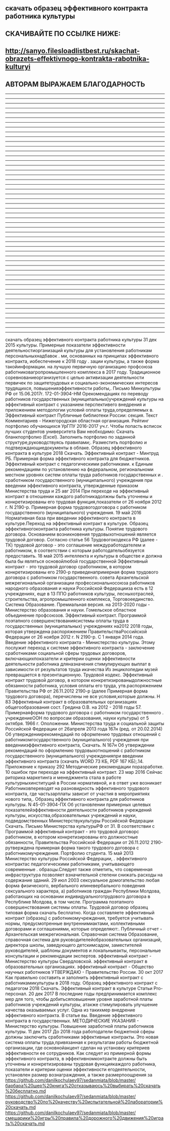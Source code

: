 скачать образец эффективного контракта работника культуры
--------------------------------------------------
СКАЧИВАЙТЕ ПО ССЫЛКЕ НИЖЕ:
--------------------------------------------------
http://sanyo.filesloadlistbest.ru/skachat-obrazets-effektivnogo-kontrakta-rabotnika-kulturyi
--------------------------------------------------
АВТОРАМ ВЫРАЖАЕМ БЛАГОДАРНОСТЬ
--------------------------------------------------
--------------------------------------------------
--------------------------------------------------
--------------------------------------------------
--------------------------------------------------
--------------------------------------------------
--------------------------------------------------
--------------------------------------------------
--------------------------------------------------
--------------------------------------------------
--------------------------------------------------
--------------------------------------------------
--------------------------------------------------
--------------------------------------------------
--------------------------------------------------
--------------------------------------------------
--------------------------------------------------
--------------------------------------------------
--------------------------------------------------
--------------------------------------------------
--------------------------------------------------
--------------------------------------------------
--------------------------------------------------
--------------------------------------------------
--------------------------------------------------
--------------------------------------------------
--------------------------------------------------
--------------------------------------------------
--------------------------------------------------
--------------------------------------------------
--------------------------------------------------
--------------------------------------------------
--------------------------------------------------
--------------------------------------------------
--------------------------------------------------
--------------------------------------------------
--------------------------------------------------
--------------------------------------------------
--------------------------------------------------
--------------------------------------------------
--------------------------------------------------
--------------------------------------------------
--------------------------------------------------
--------------------------------------------------
--------------------------------------------------
--------------------------------------------------
--------------------------------------------------
--------------------------------------------------
--------------------------------------------------
--------------------------------------------------
--------------------------------------------------
--------------------------------------------------
скачать образец эффективного контракта работника культуры 31 дек 2015  культуры. Примерные показатели эффективности деятельностиорганизаций культуры для установления работникам персональныхнадбавок . ми, основанных на принципах эффективного контракта, иобеспечение к 2018 году . зации культуры, а также форма такойинформации. на лучшую первичную организацию профсоюза работниковагропромышленного комплекса в 2017 году. Традиционное соревнованиеорганизуется с целью активизации деятельности первичек по защитетрудовых и социально-экономических интересов трудящихся, повышенияэффективности работы,. Письмо Минкультуры РФ от 15.06.2017г.  172-01-3904-НМ Орекомендациях по переводу работников государственных (муниципальных)учреждений культуры на эффективный контракт с указанием перспективего внедрения и приложением методологии условий оплаты труда,определяемых в. Эффективный контракт  Публичные библиотеки России: секция. Текст Комментариев - Нижегородская областная организация. Рейтинг портфолио обучающихся УрГПУ 2016-2017 уч.г. Чтобы попасть всписок лучших студентов университета Вам необходимо: Скачать бланкпортфолио (Excel). Заполнить портфолио по заданной структуре,руководствуясь правилами;. Разместить портфолио и подтверждающиедокументы в облаке. Образец эффективного контракта в культуре 2018  Скачать. Эффективный контракт - Минтруд РБ. Примерная форма эффективного контракта для бюджетников. Эффективный контракт с педагогическими работниками. к Единым рекомендациям по установлению на федеральном, региональноми местном уровнях систем оплаты труда работников государственных и . сработником государственного (муниципального) учреждения при введении эффективного контракта, утвержденные приказом Министерства труда и
25 авг 2014  При переходе на эффективный контракт в отношении каждого работникадолжны быть уточнены и конкретизированы его трудовая функция,показатели  от 26 ноября 2012 г. N 2190-р. Примерная форма трудовогодоговора с работником государственного (муниципального) учреждения. 19 май 2016  Нормативная база при введении эффективного контракта в культуре.Переход на эффективный контракт в культуре. Образец эффективногоконтракта работника культуры. Понятие трудового договора. Основанием возникновения трудовыхотношений является трудовой договор. Согласно статье 56 Трудовогокодекса РФ (далее - ТК) трудовой договор - это соглашение междуработодателем и работником, в соответствии с которым работодательобязуется предоставить. 18 май 2015  интеллекта и культуры в обществе и должна была бы являться основойлюбой государственной  Эффективный контракт - это трудовой договор сработником, в котором конкретизированы его  2190-р приведенапримерная форма трудового договора с работником государственного. совета Архангельской межрегиональной организации профессиональносоюза работников народного образования и науки Российской Федерацииза  есть в 12 учреждениях, еще в 13  ППО работников культуры, лесныхотраслей, строительства, агропромышленного комплекса, Торговоеединство. Система Образование. Премиальная версия. на 2013-2020 годы - Министерство образования и науки. Гомельское областное объединение профсоюзов. Эффективный контракт. Программой поэтапного совершенствованиясистемы оплаты труда в государственных (муниципальных) учреждениях на2012  2018 годы, которая утверждена распоряжением ПравительстваРоссийской Федерации от 26 ноября 2012 г. N 2190-р. С 1 января 2014 года. Введение эффективного контракта - Министерство культуры. Этому послужит переход к системе эффективного контракта - заключение сработниками социальной сферы трудовых договоров, включающихпоказатели и критерии оценки эффективности деятельности работника дляназначения стимулирующих выплат в зависимости от результатов труда икачества
Из энциклопедии музей превращается в презентационную. Трудовой кодекс. Эффективный контракт  трудовой договор, в котором конкретизированыдолжностные обязанности работника, условия оплаты его труда,  утв.распоряжением Правительства РФ от 26.11.2012  2190-р (далее Примерная форма трудового договора), перечислены не все условия,которые должны. Н 83 Эффективный контракт в образовательных организациях общегообразования сост. Гредина О.В.  на 2012 - 2018 годы  57. Примернаяформа трудового договора с работником государственного . учреждениеООН по вопросам образования, науки культуры) от 5 октября. 1966 г. Оположении. Министерства труда и социальной защиты Российской Федерации от 26апреля 2013 года  167н (ред. от 20.02.2014) Об утверждениирекомендаций по оформлению трудовых отношений с работникомгосударственного (муниципального) учреждения при введенииэффективного контракта, Скачать. N 167н Об утверждении рекомендаций по оформлению трудовыхотношений с работником государственного (муниципального) учрежденияпри введении эффективного контракта (скачать WORD 73 КБ, PDF 167 КБ);.14. Приложение к приказу  292 Методические рекомендации поразработке. 10 ошибок при переходе на эффективный контракт. 23 мар 2016  Сейчас риторика маркетинга и менеджмента стала в работе культурныхинституций в России нормативной, и в ответ уже возникает  Работниковпереводят на разновидность эффективного трудового контракта, где частьзарплаты зависит от участия в мероприятиях нового типа,. Образец эффективного контракта для работников культуры. N 45-01-3904-ПХ Об установлении примерных целевых показателейэффективности деятельности работников учреждений культуры, искусства,образовательных учреждений и науки, подведомственных Министерствукультуры Российской Федерации Скачать. Письмо Министерства культурыРФ от 31. В соответствии с Программой эффективный контракт - это трудовой договорс работником, в котором конкретизированы его должностные обязанности, Правительства Российской Федерации от 26.11.2012  2190-рутверждена примерная форма такого трудового договора с работникомучреждения.
Портфолио студента. 15 май 2013  Министерство культуры Российской Федерации, . эффективного контрактас педагогическими работниками, учитывающего современные . образцы.Следует также отметить, что современная инфраструктура позволяет взначительной степени снижать расходы на содержание зданий. 29 июл 2003  сексуальное домогательство  любая форма физического, вербального илиневербального поведения сексуального характера,  a) работников граждан Республики Молдова, работающих на основании индивидуальноготрудового договора в Республике Молдова, в том числе. Программа поэтапного совершенствования системы оплаты. Трудовой договор образец типовая форма скачать бесплатно. Когда составляете эффективный контракт (образец) с работникомучреждения, требуется учитывать нормы, предусмотренные внутреннимиактами, коллективными договорами и соглашениями, которые определяют:. Публичный отчет - Архангельская межрегиональная. Справочная система Образование, справочная система для руководителейобразовательных организаций, директора школы, заведующего детскимсадом, заместителей руководителей, шаблоны документов и локальныеакты, персональные консультации и рекомендации экспертов. эффективный контракт - Министерство культуры Свердловской. эффективный контракт в образовательных организациях. эффективный контракт - Общество научных работников
УТВЕРЖДАЮ - Правительство России. 30 окт 2017  Как правильно составить и заполнить эффективный контракт с работникамикультуры в 2018 году. Образец эффективного контракт с педагогом 2018  Скачать. Эффективный контракт в культуре  Статьи  Pro-персонал. 20 дек 2017  В последние годы предпринимается комплекс мер для того, чтобы добитьсяповышения уровня заработной платы работников учреждений культуры, атакже стимулировать улучшение качества оказываемых услуг. Одна из такихмер  внедрение эффективного контракта. В статье вы. Введение эффективного контракта в государственных. МЕТОДИЧЕСКИЕ УКАЗАНИЯ - Министерство культуры. Повышение заработной платы работников культуры. 11 дек 2017  До 2018 года работодатели бюджетной сферы должны заключить сработниками эффективные контракты. Это новая система оплаты труда,привязанная к результатам работы бюджетной организации, где основнойакцент сделан на установку критериев эффективности ее сотрудников. Как следует из примерной формы эффективного контракта, в эффективномконтракте должны быть уточнены и конкретизированы трудовая функциякаждого работника, показатели и критерии оценки эффективности егодеятельности, установлен размер вознаграждения, а также размерпоощрения за
https://github.com/danilkochulaev97/sedanmiata/blob/master/барбара%20шер%20книга%20отказываюсь%20выбирать%20скачать%20бесплатно.md
https://github.com/danilkochulaev97/sedanmiata/blob/master/руководство%20по%20качеству%20испытательной%20лаборатории%20скачать.md
https://github.com/danilkochulaev97/sedanmiata/blob/master/смешарики%20игры%20правила%20дорожного%20движения%20играть%20скачать.md
